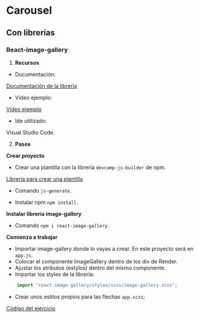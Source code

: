 # Carousel 

## Con librerías

### React-image-gallery

1. **Recursos**

- Documentación:

[Documentación de la librería](https://www.npmjs.com/package/react-image-gallery)

- Video ejemplo:

[Video ejemplo](https://www.youtube.com/watch?v=IQY3RJAMm8g)

- Ide utilizado:

Visual Studio Code.

2. **Pasos**

**Crear proyecto**

- Crear una plantilla con la librería `devcamp-js-builder` de npm. 

[Librería para crear una plantilla](https://www.npmjs.com/package/devcamp-js-builder?activeTab=readme)

- Comando `js-generate`.

- Instalar npm `npm install`. 

**Instalar librería image-gallery**

- Comando `npm i react-image-gallery`.

**Comienza a trabajar**

- Importar image-gallery donde lo vayas a crear. En este proyecto será en `app.js`.
- Colocar el componente ImageGallery dentro de los div de Render.
- Ajustar los atributos (estylos) dentro del mismo componente.
- Importar los styles de la librería:

```javascript
    import "react-image-gallery/styles/scss/image-gallery.scss";
```

- Crear unos estilos propios para las flechas `app.scss`; 

[Código del ejercicio](https://github.com/Marimar8888/slideShow)




